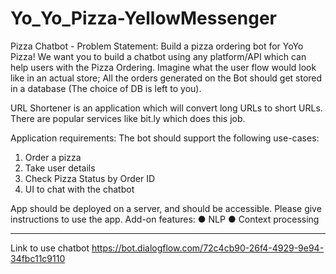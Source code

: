 # Yo_Yo_Pizza-YellowMessenger
Pizza Chatbot - Problem Statement:
Build a pizza ordering bot for YoYo Pizza!
We want you to build a chatbot using any platform/API which can help users with the Pizza
Ordering. Imagine what the user flow would look like in an actual store; 
All the orders generated on the Bot should get stored in a database (The choice of DB is left to you).

URL Shortener is an application which will convert long URLs to short URLs. There are popular
services like bit.ly which does this job.

Application requirements:
The bot should support the following use-cases:
1. Order a pizza
2. Take user details
3. Check Pizza Status by Order ID
4. UI to chat with the chatbot

App should be deployed on a server, and should be accessible. Please give instructions to use
the app.
Add-on features:
● NLP
● Context processing
******************************************************************
Link to use chatbot
https://bot.dialogflow.com/72c4cb90-26f4-4929-9e94-34fbc11c9110
